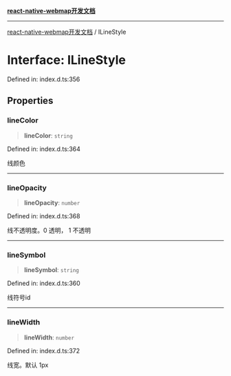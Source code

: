 [**react-native-webmap开发文档**](../README.md)

***

[react-native-webmap开发文档](../globals.md) / ILineStyle

# Interface: ILineStyle

Defined in: index.d.ts:356

## Properties

### lineColor

> **lineColor**: `string`

Defined in: index.d.ts:364

线颜色

***

### lineOpacity

> **lineOpacity**: `number`

Defined in: index.d.ts:368

线不透明度。0 透明， 1 不透明

***

### lineSymbol

> **lineSymbol**: `string`

Defined in: index.d.ts:360

线符号id

***

### lineWidth

> **lineWidth**: `number`

Defined in: index.d.ts:372

线宽。默认 1px

